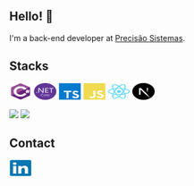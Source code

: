 ## Hello! 👋
I'm a back-end developer at <a href="https://www.precisaosistemas.com.br/" target="_blank">Precisão Sistemas</a>.

## Stacks 
<div style="display: inline_block">
  <img align="center" alt="Thais-Csharp" height="30" width="40" src="https://raw.githubusercontent.com/devicons/devicon/master/icons/csharp/csharp-original.svg">
  <img align="center" alt="Thais-Dotnet" height="30" width="40" src="https://raw.githubusercontent.com/devicons/devicon/master/icons/dotnetcore/dotnetcore-original.svg">
  <img align="center" alt="Thais-Ts" height="30" width="40" src="https://raw.githubusercontent.com/devicons/devicon/master/icons/typescript/typescript-plain.svg">
  <img align="center" alt="Thais-Js" height="30" width="40" src="https://raw.githubusercontent.com/devicons/devicon/master/icons/javascript/javascript-plain.svg"> 
  <img align="center" alt="Thais-React" height="30" width="40" src="https://raw.githubusercontent.com/devicons/devicon/master/icons/react/react-original.svg">
  <img align="center" alt="Thais-Next" height="30" width="40" src="https://raw.githubusercontent.com/devicons/devicon/master/icons/nextjs/nextjs-original.svg">
</div>

<br/>

<div>
  <img src="https://github-readme-stats.vercel.app/api?username=thaisfavore&show_icons=true&theme=cobalt&include_all_commits=true&count_private=true"/>
  <img src="https://github-readme-stats.vercel.app/api/top-langs/?username=thaisfavore&show_icons=true&theme=cobalt&include_all_commits=true&count_private=true&layout=compact"/>
</div>

## Contact

<div> 
  <a href="https://www.linkedin.com/in/thaisfavore/" target="_blank"><img align="center" alt="Thais-LinkedIn" height="30" width="40" src="https://raw.githubusercontent.com/devicons/devicon/master/icons/linkedin/linkedin-original.svg"></a> 
</div>

